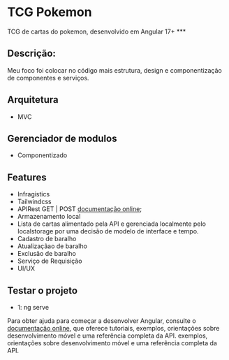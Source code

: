 # TCG Pokemon

TCG de cartas do pokemon, desenvolvido em Angular 17+ ***

## Descrição:
Meu foco foi colocar no código mais estrutura, design e componentização de componentes e serviços.

## Arquitetura

- MVC

## Gerenciador de modulos

- Componentizado

## Features

- Infragistics
- Tailwindcss
- APIRest GET | POST
  [documentação online](https://docs.pokemontcg.io/);
- Armazenamento local
- Lista de cartas alimentado pela API e gerenciada localmente pelo localstorage por uma
decisão de modelo de interface e tempo. 
- Cadastro de baralho
- Atualizaçãao de baralho
- Exclusão de baralho
- Serviço de Requisição
- UI/UX
  

## Testar o projeto

- 1: ng serve


Para obter ajuda para começar a desenvolver Angular, consulte o
[documentação online](https://angular.io/), que oferece tutoriais,
exemplos, orientações sobre desenvolvimento móvel e uma referência completa da API.
exemplos, orientações sobre desenvolvimento móvel e uma referência completa da API.
